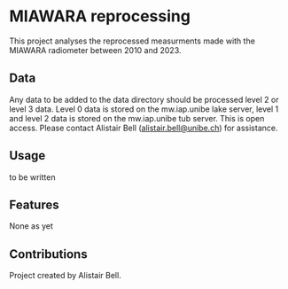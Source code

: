 # MIAWARA reprocessing
This project analyses the reprocessed measurments made with the 
MIAWARA radiometer between 2010 and 2023. 


## Data
Any data to be added to the data directory should be processed level 2
or level 3 data. Level 0 data is stored on the mw.iap.unibe lake server, 
level 1 and level 2 data is stored on the mw.iap.unibe tub server. This is
open access. Please contact Alistair Bell (alistair.bell@unibe.ch) 
for assistance. 

## Usage
to be written

## Features
None as yet

## Contributions 
Project created by Alistair Bell. 

